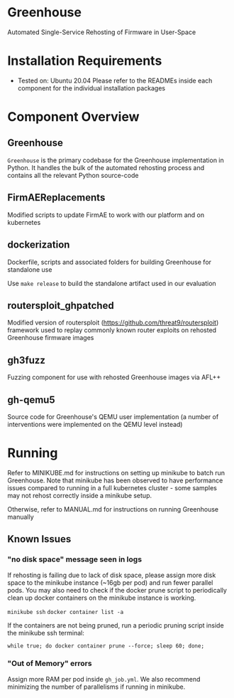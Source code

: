 # Greenhouse
Automated Single-Service Rehosting of Firmware in User-Space

# Installation Requirements
- Tested on: Ubuntu 20.04
Please refer to the READMEs inside each component for the individual installation packages

# Component Overview
## Greenhouse
`Greenhouse` is the primary codebase for the Greenhouse implementation in Python.
It handles the bulk of the automated rehosting process and contains all the relevant Python source-code

## FirmAEReplacements
Modified scripts to update FirmAE to work with our platform and on kubernetes

## dockerization
Dockerfile, scripts and associated folders for building Greenhouse for standalone use

Use `make release` to build the standalone artifact used in our evaluation

## routersploit_ghpatched
Modified version of routersploit (https://github.com/threat9/routersploit) framework used to replay commonly known router exploits on rehosted Greenhouse firmware images 

## gh3fuzz
Fuzzing component for use with rehosted Greenhouse images via AFL++

## gh-qemu5
Source code for Greenhouse's QEMU user implementation (a number of interventions were implemented on the QEMU level instead)

# Running

Refer to MINIKUBE.md for instructions on setting up minikube to batch run Greenhouse. Note that minikube has been observed to have performance issues compared to running in a full kubernetes cluster - some samples may not rehost correctly inside a minikube setup.

Otherwise, refer to MANUAL.md for instructions on running Greenhouse manually

## Known Issues

### "no disk space" message seen in logs

If rehosting is failing due to lack of disk space, please assign more disk space to the minikube instance (~16gb per pod) and run fewer parallel pods. You may also need to check if the docker prune script to periodically clean up docker containers on the minikube instance is working.

`minikube ssh`
`docker container list -a`

If the containers are not being pruned, run a periodic pruning script inside the minikube ssh terminal:

`while true; do docker container prune --force; sleep 60; done;`

### "Out of Memory" errors

Assign more RAM per pod inside `gh_job.yml`. We also recommend minimizing the number of parallelisms if running in minikube.
